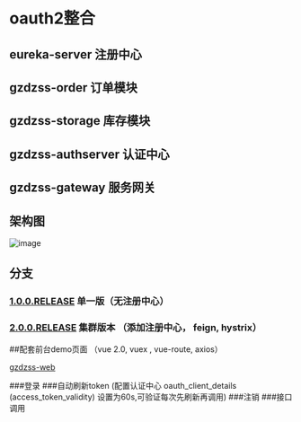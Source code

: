 # oauth2整合

## eureka-server  注册中心     

## gzdzss-order 订单模块

## gzdzss-storage 库存模块

## gzdzss-authserver 认证中心

## gzdzss-gateway 服务网关

 

## 架构图

![image](https://github.com/gzdzss/gzdzss-oauth2/raw/master/oauth2.png)


## 分支

### [1.0.0.RELEASE](https://github.com/gzdzss/gzdzss-oauth2/tree/1.0.0.RELEASE) 单一版（无注册中心）


### [2.0.0.RELEASE](https://github.com/gzdzss/gzdzss-oauth2/tree/2.0.0.RELEASE) 集群版本 （添加注册中心， feign, hystrix）


##配套前台demo页面  （vue 2.0,  vuex , vue-route, axios）

[gzdzss-web](https://github.com/gzdzss/gzdzss-web)

###登录
###自动刷新token  (配置认证中心 oauth_client_details (access_token_validity)  设置为60s,可验证每次先刷新再调用)
###注销
###接口调用



